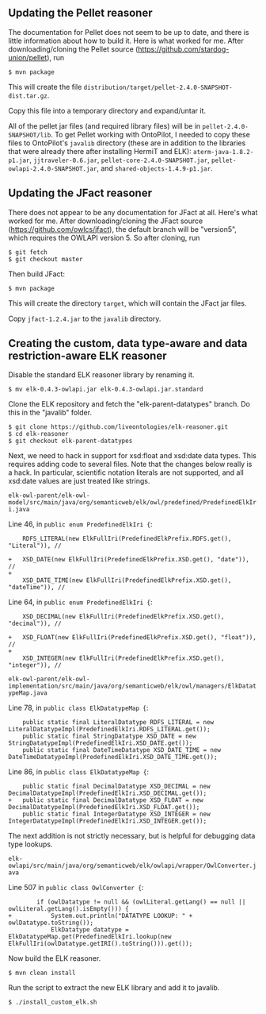 
## Updating the Pellet reasoner

The documentation for Pellet does not seem to be up to date, and there is little information about how to build it.  Here is what worked for me.  After downloading/cloning the Pellet source (https://github.com/stardog-union/pellet), run

```
$ mvn package
```

This will create the file `distribution/target/pellet-2.4.0-SNAPSHOT-dist.tar.gz`.

Copy this file into a temporary directory and expand/untar it.

All of the pellet jar files (and required library files) will be in `pellet-2.4.0-SNAPSHOT/lib`.  To get Pellet working with OntoPilot, I needed to copy these files to OntoPilot's `javalib` directory (these are in addition to the libraries that were already there after installing HermiT and ELK): `aterm-java-1.8.2-p1.jar`, `jjtraveler-0.6.jar`, `pellet-core-2.4.0-SNAPSHOT.jar`, `pellet-owlapi-2.4.0-SNAPSHOT.jar`, and `shared-objects-1.4.9-p1.jar`.

## Updating the JFact reasoner

There does not appear to be any documentation for JFact at all.  Here's what worked for me.  After downloading/cloning the JFact source (https://github.com/owlcs/jfact), the default branch will be "version5", which requires the OWLAPI version 5. So after cloning, run
```
$ git fetch
$ git checkout master
```

Then build JFact:
```
$ mvn package
```

This will create the directory `target`, which will contain the JFact jar files.

Copy `jfact-1.2.4.jar` to the `javalib` directory.

## Creating the custom, data type-aware and data restriction-aware ELK reasoner

Disable the standard ELK reasoner library by renaming it.

```
$ mv elk-0.4.3-owlapi.jar elk-0.4.3-owlapi.jar.standard
```

Clone the ELK repository and fetch the "elk-parent-datatypes" branch.  Do this in the "javalib" folder.

```
$ git clone https://github.com/liveontologies/elk-reasoner.git
$ cd elk-reasoner
$ git checkout elk-parent-datatypes
```

Next, we need to hack in support for xsd:float and xsd:date data types.  This requires adding code to several files.  Note that the changes below really is a hack.  In particular, scientific notation literals are not supported, and all xsd:date values are just treated like strings.

`elk-owl-parent/elk-owl-model/src/main/java/org/semanticweb/elk/owl/predefined/PredefinedElkIri.java`

Line 46, in `public enum PredefinedElkIri {`:
```
	RDFS_LITERAL(new ElkFullIri(PredefinedElkPrefix.RDFS.get(), "Literal")), //

+	XSD_DATE(new ElkFullIri(PredefinedElkPrefix.XSD.get(), "date")), //
+
	XSD_DATE_TIME(new ElkFullIri(PredefinedElkPrefix.XSD.get(), "dateTime")), //
```

Line 64, in `public enum PredefinedElkIri {`:
```
 	XSD_DECIMAL(new ElkFullIri(PredefinedElkPrefix.XSD.get(), "decimal")), //
 
+	XSD_FLOAT(new ElkFullIri(PredefinedElkPrefix.XSD.get(), "float")), //
+
 	XSD_INTEGER(new ElkFullIri(PredefinedElkPrefix.XSD.get(), "integer")), //
```

`elk-owl-parent/elk-owl-implementation/src/main/java/org/semanticweb/elk/owl/managers/ElkDatatypeMap.java`

Line 78, in `public class ElkDatatypeMap {`:
```
	public static final LiteralDatatype RDFS_LITERAL = new LiteralDatatypeImpl(PredefinedElkIri.RDFS_LITERAL.get());
	public static final StringDatatype XSD_DATE = new StringDatatypeImpl(PredefinedElkIri.XSD_DATE.get());
	public static final DateTimeDatatype XSD_DATE_TIME = new DateTimeDatatypeImpl(PredefinedElkIri.XSD_DATE_TIME.get());
```

Line 86, in `public class ElkDatatypeMap {`:
```
 	public static final DecimalDatatype XSD_DECIMAL = new DecimalDatatypeImpl(PredefinedElkIri.XSD_DECIMAL.get());
+	public static final DecimalDatatype XSD_FLOAT = new DecimalDatatypeImpl(PredefinedElkIri.XSD_FLOAT.get());
 	public static final IntegerDatatype XSD_INTEGER = new IntegerDatatypeImpl(PredefinedElkIri.XSD_INTEGER.get());
```

The next addition is not strictly necessary, but is helpful for debugging data type lookups.

`elk-owlapi/src/main/java/org/semanticweb/elk/owlapi/wrapper/OwlConverter.java`

Line 507 in `public class OwlConverter {`:
```
 		if (owlDatatype != null && (owlLiteral.getLang() == null || owlLiteral.getLang().isEmpty())) {
+			System.out.println("DATATYPE LOOKUP: " + owlDatatype.toString());
 			ElkDatatype datatype = ElkDatatypeMap.get(PredefinedElkIri.lookup(new ElkFullIri(owlDatatype.getIRI().toString())).get());
```

Now build the ELK reasoner.

```
$ mvn clean install
```

Run the script to extract the new ELK library and add it to javalib.

```
$ ./install_custom_elk.sh
```

